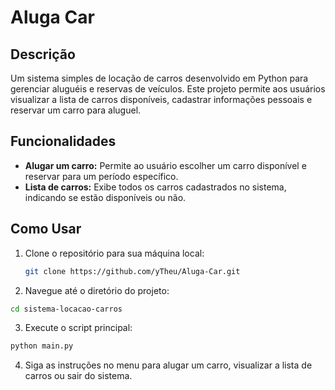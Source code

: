 # Aluga Car

## Descrição
Um sistema simples de locação de carros desenvolvido em Python para gerenciar aluguéis e reservas de veículos. Este projeto permite aos usuários visualizar a lista de carros disponíveis, cadastrar informações pessoais e reservar um carro para aluguel.

## Funcionalidades
- **Alugar um carro:** Permite ao usuário escolher um carro disponível e reservar para um período específico.
- **Lista de carros:** Exibe todos os carros cadastrados no sistema, indicando se estão disponíveis ou não.

## Como Usar
1. Clone o repositório para sua máquina local:
   ```bash
   git clone https://github.com/yTheu/Aluga-Car.git
   ```
2. Navegue até o diretório do projeto:
  ```bash
  cd sistema-locacao-carros
  ```
3. Execute o script principal:
  ```bash
  python main.py
  ```
4. Siga as instruções no menu para alugar um carro, visualizar a lista de carros ou sair do sistema.
